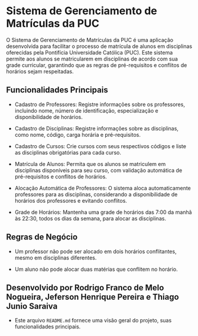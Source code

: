 # Sistema de Gerenciamento de Matrículas da PUC

O Sistema de Gerenciamento de Matrículas da PUC é uma aplicação desenvolvida para facilitar o processo de matrícula de alunos em disciplinas oferecidas pela Pontifícia Universidade Católica (PUC). Este sistema permite aos alunos se matricularem em disciplinas de acordo com sua grade curricular, garantindo que as regras de pré-requisitos e conflitos de horários sejam respeitadas.

## Funcionalidades Principais

- Cadastro de Professores: Registre informações sobre os professores, incluindo nome, número de identificação, especialização e disponibilidade de horários.

- Cadastro de Disciplinas: Registre informações sobre as disciplinas, como nome, código, carga horária e pré-requisitos.

- Cadastro de Cursos: Crie cursos com seus respectivos códigos e liste as disciplinas obrigatórias para cada curso.

- Matrícula de Alunos: Permita que os alunos se matriculem em disciplinas disponíveis para seu curso, com validação automática de pré-requisitos e conflitos de horários.

- Alocação Automática de Professores: O sistema aloca automaticamente professores para as disciplinas, considerando a disponibilidade de horários dos professores e evitando conflitos.

- Grade de Horários: Mantenha uma grade de horários das 7:00 da manhã às 22:30, todos os dias da semana, para alocar as disciplinas.

## Regras de Negócio

- Um professor não pode ser alocado em dois horários conflitantes, mesmo em disciplinas diferentes.
  
- Um aluno não pode alocar duas matérias que conflitem no horário.

## Desenvolvido por Rodrigo Franco de Melo Nogueira, Jeferson Henrique Pereira e Thiago Junio Saraiva
- Este arquivo `README.md` fornece uma visão geral do projeto, suas funcionalidades principais. 
